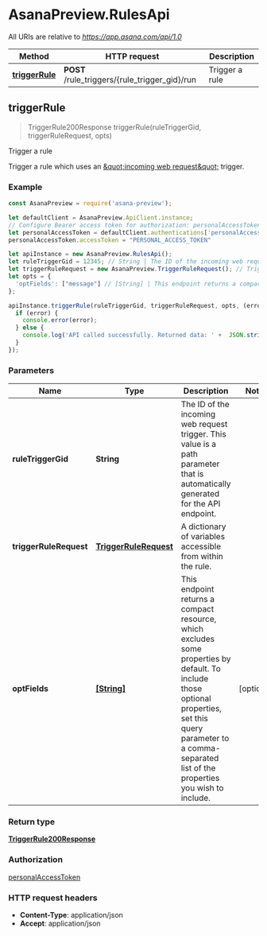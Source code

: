# AsanaPreview.RulesApi

All URIs are relative to *https://app.asana.com/api/1.0*

Method | HTTP request | Description
------------- | ------------- | -------------
[**triggerRule**](RulesApi.md#triggerRule) | **POST** /rule_triggers/{rule_trigger_gid}/run | Trigger a rule



## triggerRule

> TriggerRule200Response triggerRule(ruleTriggerGid, triggerRuleRequest, opts)

Trigger a rule

Trigger a rule which uses an [\&quot;incoming web request\&quot;](/docs/incoming-web-requests) trigger.

### Example

```javascript
const AsanaPreview = require('asana-preview');

let defaultClient = AsanaPreview.ApiClient.instance;
// Configure Bearer access token for authorization: personalAccessToken
let personalAccessToken = defaultClient.authentications['personalAccessToken'];
personalAccessToken.accessToken = "PERSONAL_ACCESS_TOKEN"

let apiInstance = new AsanaPreview.RulesApi();
let ruleTriggerGid = 12345; // String | The ID of the incoming web request trigger. This value is a path parameter that is automatically generated for the API endpoint.
let triggerRuleRequest = new AsanaPreview.TriggerRuleRequest(); // TriggerRuleRequest | A dictionary of variables accessible from within the rule.
let opts = {
  'optFields': ["message"] // [String] | This endpoint returns a compact resource, which excludes some properties by default. To include those optional properties, set this query parameter to a comma-separated list of the properties you wish to include.
};

apiInstance.triggerRule(ruleTriggerGid, triggerRuleRequest, opts, (error, data, response) => {
  if (error) {
    console.error(error);
  } else {
    console.log('API called successfully. Returned data: ' +  JSON.stringify(data, 0, 2));
  }
});
```

### Parameters


Name | Type | Description  | Notes
------------- | ------------- | ------------- | -------------
 **ruleTriggerGid** | **String**| The ID of the incoming web request trigger. This value is a path parameter that is automatically generated for the API endpoint. | 
 **triggerRuleRequest** | [**TriggerRuleRequest**](TriggerRuleRequest.md)| A dictionary of variables accessible from within the rule. | 
 **optFields** | [**[String]**](String.md)| This endpoint returns a compact resource, which excludes some properties by default. To include those optional properties, set this query parameter to a comma-separated list of the properties you wish to include. | [optional] 

### Return type

[**TriggerRule200Response**](TriggerRule200Response.md)

### Authorization

[personalAccessToken](../README.md#personalAccessToken)

### HTTP request headers

- **Content-Type**: application/json
- **Accept**: application/json

